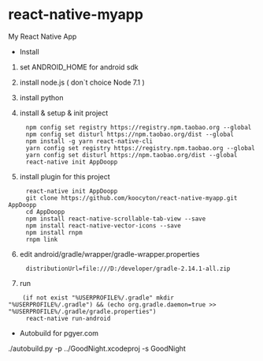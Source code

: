 # react-native-myapp

My React Native App

* Install

1. set ANDROID_HOME for android sdk

2. install node.js ( don`t choice Node 7.1 )

3. install python

4. install & setup & init project
```
     npm config set registry https://registry.npm.taobao.org --global
     npm config set disturl https://npm.taobao.org/dist --global
     npm install -g yarn react-native-cli
     yarn config set registry https://registry.npm.taobao.org --global
     yarn config set disturl https://npm.taobao.org/dist --global
     react-native init AppDoopp
```

5. install plugin for this project
```
     react-native init AppDoopp
     git clone https://github.com/koocyton/react-native-myapp.git AppDoopp
     cd AppDoopp
     npm install react-native-scrollable-tab-view --save
     npm install react-native-vector-icons --save
     npm install rnpm
     rnpm link
```

6. edit android/gradle/wrapper/gradle-wrapper.properties
```
     distributionUrl=file:///D:/developer/gradle-2.14.1-all.zip
```

7.  run
```
    (if not exist "%USERPROFILE%/.gradle" mkdir "%USERPROFILE%/.gradle") && (echo org.gradle.daemon=true >> "%USERPROFILE%/.gradle/gradle.properties")  
     react-native run-android
```

* Autobuild for pgyer.com

./autobuild.py -p ../GoodNight.xcodeproj -s GoodNight

